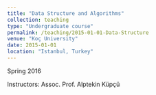 ```yaml
---
title: "Data Structure and Algorithms"
collection: teaching
type: "Undergraduate course"
permalink: /teaching/2015-01-01-Data-Structure
venue: "Koç University"
date: 2015-01-01
location: "Istanbul, Turkey"
---
```


Spring 2016

Instructors: Assoc. Prof. Alptekin Küpçü
